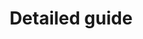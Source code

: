 ---
layout: frontend-template-documentation
sectionKey: Frontend templates
eleventyNavigation:
  parent: Frontend templates
title: Detailed guide
description: Detailed guides tell users the steps they need to take to complete a clearly defined task. They are usually aimed at specialist or professional audiences.
figmaLink:
howItWorks:
  "Use this format for content that is regularly updated, for example if the process to complete a task changes.

  A detailed guide should:

  - answer a specific, task-oriented user need

  - be factual guidance the government has a duty to provide, not advice

  

  ### Audience

  This content is aimed at practitioners, for example teachers or accountants.


  Content containing background information about why a user needs to complete a task or the history behind it should be in a policy paper.


  Consider if the content should be in mainstream guidance instead."
examples:
  0:
    title: Online immigration status (eVisa)
    link: https://www.gov.uk/guidance/online-immigration-status-evisa
  1:
    title: Cost of Living Payments 2023 to 2024
    link: https://www.gov.uk/guidance/cost-of-living-payment
  2:
    title: Using your UK Visas and Immigration account
    link: https://www.gov.uk/guidance/using-your-uk-visas-and-immigration-account
contentDataLink: https://content-data.publishing.service.gov.uk/content?submitted=true&date_range=past-30-days&search_term=&document_type=detailed_guide&organisation_id=all
contentSchema:
  title: detailed_guide
  link: https://docs.publishing.service.gov.uk/content-schemas/detailed_guide.html
contentType:
  title: detailed_guide
  link: https://docs.publishing.service.gov.uk/document-types/detailed_guide.html
publishingApp: whitehall
renderingApp: government frontend
components:
  0:
    componentName: Layout super navigation header
    componentURL: https://components.publishing.service.gov.uk/component-guide/layout_super_navigation_header
    generated: auto
    input:
  1:
    componentName: Contextual breadcrumbs
    componentURL: https://components.publishing.service.gov.uk/component-guide/contextual_breadcrumbs
    generated: auto
    input: Topics taxonomy tags > Change tags
  2:
    componentName: Page title
    componentURL: https://components.publishing.service.gov.uk/component-guide/title
    generated: publisher
    input: Title (required)
  3:
    componentName: Lead paragraph
    componentURL: https://components.publishing.service.gov.uk/component-guide/lead_paragraph
    generated: publisher
    input: Summary (required)
  4:
    componentName: Translation navigation
    componentURL: https://components.publishing.service.gov.uk/component-guide/translation_nav
    generated: publisher
    input: Translations > Add translation
  5:
    componentName: "[Metadata block](https://components.publishing.service.gov.uk/component-guide/metadata) is based on the organisation the publisher has set within Whitehall publisher"
    componentURL:
    generated: publisher
    input: Lead organisations > Lead organisation [i] and Supporting organisations
  6:
    componentName: Single page notification button
    componentURL: https://components.publishing.service.gov.uk/component-guide/single_page_notification_button
    generated: auto
    input:
  7:
    componentName: "[Devolved Nations](https://components.publishing.service.gov.uk/component-guide/devolved_nations) component appears if the option `Applies to all UK nations` is not selected"
    componentURL: 
    generated: publisher
    input: Excluded nations (required)
  8:
    componentName: Contents list with body
    componentURL: https://govuk-government-frontend.herokuapp.com/component-guide/contents_list_with_body
    generated: publisher
    input: Body (required)
  9:
    componentName: Print link
    componentURL: https://components.publishing.service.gov.uk/component-guide/print_link
    generated: auto
    input:
  10:
    componentName: "[Back to top](https://govuk-government-frontend.herokuapp.com/component-guide/back_to_top) - only appears if the page is extremely long"
    componentURL:
    generated: auto
    input:
  11:
    componentName: "[Published dates](https://govuk-government-frontend.herokuapp.com/component-guide/published_dates) is generated if content has been published elsewhere"
    componentURL: 
    generated: publisher
    input: First published date (required)
  12:
    componentName: "[Related navigation](https://components.publishing.service.gov.uk/component-guide/related_navigation) when displayed within [contextual footer](https://components.publishing.service.gov.uk/component-guide/contextual_footer)"
    componentURL:
    generated: publisher
    input: Topical events
  13:
    componentName: "[Related navigation](https://components.publishing.service.gov.uk/component-guide/related_navigation) when displayed within [contextual sidebar](https://components.publishing.service.gov.uk/component-guide/contextual_sidebar)"
    componentURL:
    generated:
    input:
  14:
    componentName: Feedback
    componentURL: https://components.publishing.service.gov.uk/component-guide/feedback
    generated: auto
    input:
  15:
    componentName: Layout footer
    componentURL: https://components.publishing.service.gov.uk/component-guide/layout_footer
    generated: auto
    input: 
insights:
  0:
    title:
    link:
    description:
    date:
issues:
  0:
    title:
    link:
issueLink:
---